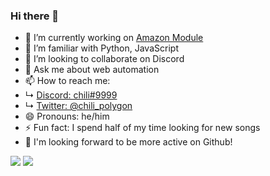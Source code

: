 ### Hi there 👋

- 🔭 I’m currently working on [Amazon Module](https://github.com/chilipolygon/Amazon-Requests-Module)
- 🌱 I’m familiar with Python, JavaScript
- 👯 I’m looking to collaborate on Discord
- 💬 Ask me about web automation
- 📫 How to reach me: 
- ↳ [Discord: chili#9999](https://stackedit.io/https://discordapp.com/users/407759734305849345)
- ↳ [Twitter: @chili_polygon](https://twitter.com/chili_polygon)
- 😄 Pronouns: he/him
- ⚡ Fun fact: I spend half of my time looking for new songs
- 📙 I'm looking forward to be more active on Github!


<img src="https://github-readme-stats.vercel.app/api/top-langs/?username=chilipolygon&title_color=ffffff&icon_color=bb2acf&text_color=daf7dc&bg_color=151515&layout=compact)(https://github.com/anuraghazra/github-readme-stats">
<img src="https://github-readme-stats.vercel.app/api?username=chilipolygon&&show_icons=true&title_color=ffffff&icon_color=bb2acf&text_color=daf7dc&bg_color=151515">

